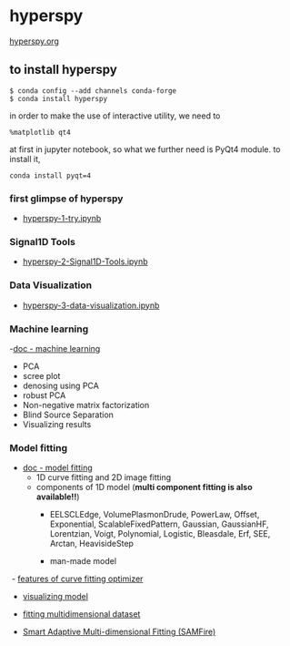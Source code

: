 # hyperspy
[hyperspy.org](http://hyperspy.org/)
## to install hyperspy

```
$ conda config --add channels conda-forge
$ conda install hyperspy
```
  
in order to make the use of interactive utility, we need to 

```
%matplotlib qt4
```

at first in jupyter notebook, so what we further need is PyQt4 module. to install it,

```
conda install pyqt=4
```

### first glimpse of hyperspy

- [hyperspy-1-try.ipynb](https://github.com/Kouui/hyperspy/blob/master/hyperspy-1-try.ipynb)

### Signal1D Tools

- [hyperspy-2-Signal1D-Tools.ipynb](https://github.com/Kouui/hyperspy/blob/master/hyperspy-2-Signal1D-Tools.ipynb)

### Data Visualization

- [hyperspy-3-data-visualization.ipynb](https://github.com/Kouui/hyperspy/blob/master/hyperspy-3-data-visualization.ipynb)
### Machine learning

-[doc - machine learning](http://hyperspy.org/hyperspy-doc/current/user_guide/mva.html)
  
  - PCA
  
  - scree plot
  
  - denosing using PCA
  
  - robust PCA
  
  - Non-negative matrix factorization
  
  - Blind Source Separation
  
  - Visualizing results

### Model fitting

- [doc - model fitting](http://hyperspy.org/hyperspy-doc/current/user_guide/model.html)
  
  - 1D curve fitting and 2D image fitting
  
  - components of 1D model (**multi component fitting is also available!!**)
    
    - EELSCLEdge, VolumePlasmonDrude, PowerLaw, Offset, Exponential, ScalableFixedPattern, Gaussian, GaussianHF, Lorentzian, Voigt, Polynomial, Logistic, Bleasdale, Erf, SEE, Arctan, HeavisideStep
    
    - man-made model
  
  - [features of curve fitting optimizer](http://hyperspy.org/hyperspy-doc/current/user_guide/model.html#id3)
  
  - [visualizing model](http://hyperspy.org/hyperspy-doc/current/user_guide/model.html#visualizing-the-model)
  
  - [fitting multidimensional dataset](http://hyperspy.org/hyperspy-doc/current/user_guide/model.html#fitting-multidimensional-datasets)
  
  - [Smart Adaptive Multi-dimensional Fitting (SAMFire)](http://hyperspy.org/hyperspy-doc/current/user_guide/model.html#smart-adaptive-multi-dimensional-fitting-samfire)
  
